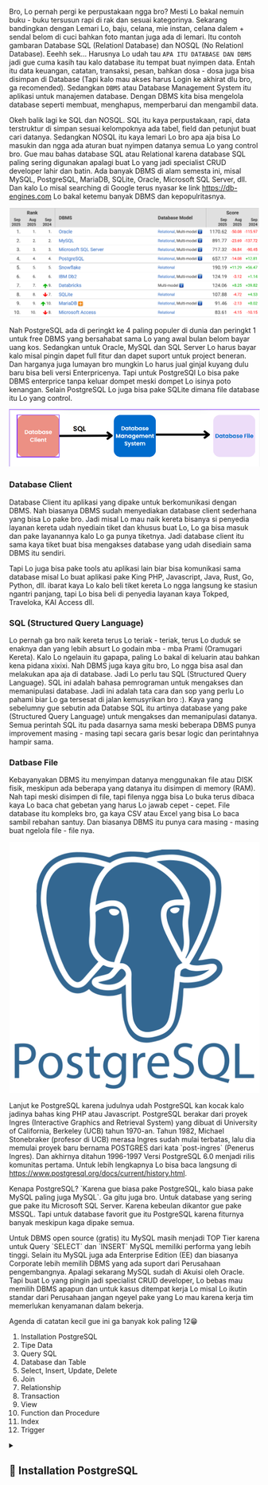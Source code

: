 Bro, Lo pernah pergi ke perpustakaan ngga bro? Mesti Lo bakal nemuin buku - buku tersusun rapi di rak dan sesuai kategorinya. Sekarang bandingkan dengan Lemari Lo, baju, celana, mie instan, celana dalem + sendal belom di cuci bahkan foto mantan juga ada di lemari. Itu contoh gambaran Database SQL (Relationl Database) dan NOSQL (No Relationl Database). Eeehh sek... Harusnya Lo udah tau `APA ITU DATABASE DAN DBMS` jadi gue cuma kasih tau kalo database itu tempat buat nyimpen data. Entah itu data keuangan, catatan, transaksi, pesan, bahkan dosa - dosa juga bisa disimpan di Database (Tapi kalo mau akses harus Login ke akhirat dlu bro, ga recomended). Sedangkan `DBMS` atau Database Management System itu aplikasi untuk manajemen database. Dengan DBMS kita bisa mengelola database seperti membuat, menghapus, memperbarui dan mengambil data.

Okeh balik lagi ke SQL dan NOSQL. SQL itu kaya perpustakaan, rapi, data terstruktur di simpan sesuai kelompoknya ada tabel, field dan petunjut buat cari datanya. Sedangkan NOSQL itu kaya lemari Lo bro apa aja bisa Lo masukin dan ngga ada aturan buat nyimpen datanya semua Lo yang control bro. Gue mau bahas database SQL atau Relational karena database SQL paling sering digunakan apalagi buat Lo yang jadi specialist CRUD developer lahir dan batin. Ada banyak DBMS di alam semesta ini, misal MySQL, PostgreSQL, MariaDB, SQLite, Oracle, Microsoft SQL Server, dll. Dan kalo Lo misal searching di Google terus nyasar ke link <a href="https://db-engines.com/en/ranking/relational+dbms" target="_blank">https://db-engines.com</a> Lo bakal ketemu banyak DBMS dan kepopulritasnya.

<img class="img-fluid" src="https://raw.githubusercontent.com/feri-irawansyah/docs/refs/heads/main/postgres-sql/assets/rangking.png" alt="postgres-sql/assets/rangking.png"/>

Nah PostgreSQL ada di peringkt ke 4 paling populer di dunia dan peringkt 1 untuk free DBMS yang bersahabat sama Lo yang awal bulan belom bayar uang kos. Sedangkan untuk Oracle, MySQL dan SQL Server Lo harus bayar kalo misal pingin dapet full fitur dan dapet suport untuk project beneran. Dan harganya juga lumayan bro mungkin Lo harus jual ginjal kuyang dulu baru bisa beli versi Enterpricenya. Tapi untuk PostgreSQl Lo bisa pake DBMS enterprice tanpa keluar dompet meski dompet Lo isinya poto kenangan. Selain PostgreSQL Lo juga bisa pake SQLite dimana file database itu Lo yang control.

<img class="img-fluid" src="https://raw.githubusercontent.com/feri-irawansyah/docs/refs/heads/main/postgres-sql/assets/cara-kerja.png" alt="postgres-sql/assets/cara-kerja.png"/>

### Database Client
Database Client itu aplikasi yang dipake untuk berkomunikasi dengan DBMS. Nah biasanya DBMS sudah menyediakan database client sederhana yang bisa Lo pake bro. Jadi misal Lo mau naik kereta bisanya si penyedia layanan kereta udah nyediain tiket dan khusus buat Lo, Lo ga bisa masuk dan pake layanannya kalo Lo ga punya tiketnya. Jadi database client itu sama kaya tiket buat bisa mengakses database yang udah disediain sama DBMS itu sendiri. 

Tapi Lo juga bisa pake tools atu aplikasi lain biar bisa komunikasi sama database misal Lo buat aplikasi pake King PHP, Javascript, Java, Rust, Go, Python, dll. ibarat kaya Lo kalo beli tiket kereta Lo ngga langsung ke stasiun ngantri panjang, tapi Lo bisa beli di penyedia layanan kaya Tokped, Traveloka, KAI Access dll.

### SQL (Structured Query Language)
Lo pernah ga bro naik kereta terus Lo teriak - teriak, terus Lo duduk se enaknya dan yang lebih absurt Lo godain mba - mba Prami (Oramugari Kereta). Kalo Lo ngelauin itu gapapa, paling Lo bakal di keluarin atau bahkan kena pidana xixixi. Nah DBMS juga kaya gitu bro, Lo ngga bisa asal dan melakukan apa aja di database. Jadi Lo perlu tau SQL (Structured Query Language). SQL ini adalah bahasa pemrograman untuk mengakses dan memanipulasi database. Jadi ini adalah tata cara dan sop yang perlu Lo pahami biar Lo ga tersesat di jalan kemusyrikan bro :). Kaya yang sebelumny gue sebutin ada Databse SQL itu artinya database yang pake (Structured Query Language) untuk mengakses dan memanipulasi datanya. Semua perintah SQL itu pada dasarnya sama meski beberapa DBMS punya improvement masing - masing tapi secara garis besar logic dan perintahnya hampir sama.

### Datbase File
Kebayanyakan DBMS itu menyimpan datanya menggunakan file atau DISK fisik, meskipun ada beberapa yang datanya itu disimpen di memory (RAM). Nah tapi meski disimpen di file, tapi filenya ngga bisa Lo buka terus dibaca kaya Lo baca chat gebetan yang harus Lo jawab cepet - cepet. File database itu kompleks bro, ga kaya CSV atau Excel yang bisa Lo baca sambil rebahan santuy. Dan biasanya DBMS itu punya cara masing - masing buat ngelola file - file nya.

<div class="row justify-content-start">
    <div class="col-md-2 col-12">
        <img class="img-fluid" src="https://raw.githubusercontent.com/feri-irawansyah/docs/refs/heads/main/postgres-sql/assets/postgresql.png" alt="postgres-sql/assets/1.png"/>
    </div>
    <div class="col-md-10 col-12">
       <p>Lanjut ke PostgreSQL karena judulnya udah PostgreSQL kan kocak kalo jadinya bahas king PHP atau Javascript. PostgreSQL berakar dari proyek Ingres (Interactive Graphics and Retrieval System) yang dibuat di University of California, Berkeley (UCB) tahun 1970-an. Tahun 1982, Michael Stonebraker (profesor di UCB) merasa Ingres sudah mulai terbatas, lalu dia memulai proyek baru bernama POSTGRES dari kata `post-ingres` (Penerus Ingres). Dan akhirnya ditahun 1996-1997 Versi PostgreSQL 6.0 menjadi rilis komunitas pertama. Untuk lebih lengkapnya Lo bisa baca langsung di <a href="https://www.postgresql.org/docs/current/history.html">https://www.postgresql.org/docs/current/history.html</a>. </p>
       <p>Kenapa PostgreSQL? `Karena gue biasa pake PostgreSQL, kalo biasa pake MySQL paling juga MySQL`. Ga gitu juga bro. Untuk database yang sering gue pake itu Microsoft SQL Server. Karena kebeulan dikantor gue pake MSSQL. Tapi untuk database favorit gue itu PostgreSQL karena fiturnya banyak meskipun kaga dipake semua.</p>
    </div>
</div>
<p>
Untuk DBMS open source (gratis) itu MySQL masih menjadi TOP Tier karena untuk Query `SELECT` dan `INSERT` MySQL memiliki performa yang lebih tinggi. Selain itu MySQL juga ada Enterprise Edition (EE) dan biasanya Corporate lebih memilih DBMS yang ada suport dari Perusahaan pengembangnya. Apalagi sekarang MySQL sudah di Akuisi oleh Oracle. Tapi buat Lo yang pingin jadi specialist CRUD developer, Lo bebas mau memilih DBMS apapun dan untuk kasus ditempat kerja Lo misal Lo ikutin standar dari Perusahaan jangan ngeyel pake yang Lo mau karena kerja tim memerlukan kenyamanan dalam bekerja.
</p>
<p>
Agenda di catatan kecil gue ini ga banyak kok paling 12😁
</p>

1. Installation PostgreSQL
2. Tipe Data
3. Query SQL
4. Database dan Table
5. Select, Insert, Update, Delete
6. Join
7. Relationship
8. Transaction
9. View
10. Function dan Procedure
11. Index
12. Trigger

<details>
<summary><h2>📌 Installation PostgreSQL</h2></summary>

Syarat yang harus dipenuhi buat install PostgreSQL itu OS dan Device bro. Lo coba buka link ini <a href="https://www.postgresql.org/download" target="_blank">https://www.postgresql.org/download/</a>

<img class="img-fluid" src="https://raw.githubusercontent.com/feri-irawansyah/docs/refs/heads/main/postgres-sql/assets/os.png" alt="postgres-sql/assets/os.png"/>

Ada Linux, MacOS, Windows, BSD, Solaris bebas Lo mau pake yang mana. Yang gue pake di catatan ini Windows 11. Untuk device ga usah gede - gede pake Laptop ram 4GB juga udah bisa bro.

<h4>🪡 Download PostgreSQL</h4>

Untuk link download Lo bisa ke link ini <a href="https://www.enterprisedb.com/downloads/postgres-postgresql-downloads" target="_blank">https://www.enterprisedb.com/downloads/postgres-postgresql-downloads</a> Atau dari halaman sebelumnya Lo klik icon Windows nanti bakal pergi ke halaman ini juga.

<img class="img-fluid" src="https://raw.githubusercontent.com/feri-irawansyah/docs/refs/heads/main/postgres-sql/assets/download.png" alt="postgres-sql/assets/download.png"/>

Nah Lo klick aja yang Windows x86-64 kalo windows Lo 86/64 bit. Kalo windows 11 kaya punya gue bisanya 64 jadi tinggal klik nanti terdownload yang penting pastikan ada koneksi internet buat downloadnya. Kalo ga ada bisa numpang Wifi tetangga. Kalo udah terdownload nanti ada muncul notifikasi dan di folder download Lo harusnya juga udah ada file installer PostgreSQLnya.

<img class="img-fluid" src="https://raw.githubusercontent.com/feri-irawansyah/docs/refs/heads/main/postgres-sql/assets/file-postgres.png" alt="postgres-sql/assets/file-postgres.png"/>


<h4>🪡 Setup Installasi PostgreSQL</h4>


</details>